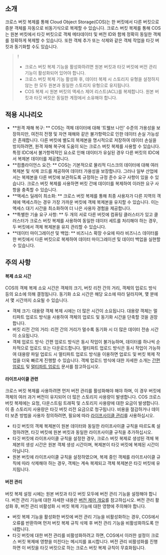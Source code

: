 ## 소개

크로스 버킷 복제를 통해 Cloud Object Storage(COS)는 한 버킷에서 다른 버킷으로 증분 객체를 자동으로 비동기식으로 복제할 수 있습니다. 크로스 버킷 복제를 통해 COS는 원본 버킷에서 타깃 버킷으로 객체 메타데이터 및 버전 ID와 함께 정확히 동일한 객체를 정확하게 복제할 수 있습니다. 또한 객체 추가 또는 삭제와 같은 객체 작업을 타깃 버킷과 동기화할 수도 있습니다.

>!
>- 크로스 버킷 복제 기능을 활성화하려면 원본 버킷과 타깃 버킷에 버전 관리 기능이 활성화되어 있어야 합니다.
>- 크로스 버킷 복제 기능 활성화 후, 데이터 복제 시 스토리지 유형을 설정하지 않는 한 모두 원본과 동일한 스토리지 유형으로 유지됩니다.
>- COS 복제 시 원본 버킷의 액세스 제어 리스트(ACL)를 복제합니다. 원본 버킷과 타깃 버킷은 동일한 계정에서 소유해야 합니다.
>



## 적용 시나리오

- **원격 재해 복구: ** COS는 객체 데이터에 대해 ‘트웰브 나인’ 수준의 가용성을 보장하지만, 여전히 전쟁 및 자연 재해와 같은 불가항력으로 인한 데이터 손실 가능성은 존재합니다. 다른 버킷에 별도의 복제본을 명시적으로 저장하여 데이터 손실을 방지하려면, 원격 재해 복구에 도움이 되는 크로스 버킷 복제를 사용할 수 있습니다. 특정 IDC에서 불가항력적인 요소로 인해 데이터가 유실된 경우 다른 버킷의 IDC에서 복제본 데이터를 제공합니다.
- **컴플라이언스 요건: ** COS는 기본적으로 물리적 디스크의 데이터에 대해 여러 복제본 및 삭제 코드를 제공하여 데이터 가용성을 보장합니다. 그러나 일부 산업에서는 복제본을 다른 버킷에 보관하도록 규정하는 규정 준수 요구 사항이 있을 수 있습니다. 크로스 버킷 복제를 사용하면 버킷 간에 데이터를 복제하여 이러한 요구 사항을 충족할 수 있습니다. 
- **액세스 딜레이 최소화: ** 크로스 버킷 복제를 통해 최종 사용자가 다른 지역의 객체에 액세스하는 경우 가장 가까운 버킷에 객체 복제본을 유지할 수 있습니다. 이는 액세스 대기 시간을 최소화하여 더 나은 사용자 경험을 제공합니다. 
- **특별한 기술 요구 사항: ** 두 개의 서로 다른 버킷에 컴퓨팅 클러스터가 있고 클러스터가 크로스 버킷 복제를 사용하여 동일한 데이터 세트를 처리해야 하는 경우, 두 버킷에서 객체 복제본을 유지 관리할 수 있습니다.
- **데이터 마이그레이션 및 백업: ** 비즈니스 확장 수요에 따라 비즈니스 데이터를 한 버킷에서 다른 버킷으로 복제하여 데이터 마이그레이션 및 데이터 백업을 실현할 수 있습니다.

## 주의 사항

#### 복제 소요 시간

COS의 객체 복제 소요 시간은 객체의 크기, 버킷 리전 간의 거리, 객체의 업로드 방식 등의 요소에 의해 결정됩니다. 동기화 소요 시간은 해당 요소에 따라 달라지며, 몇 분에서 몇 시간까지 소요될 수 있습니다.

- 객체 크기: 대용량 객체 복제 시에는 더 많은 시간이 소요됩니다. 대용량 객체는 멀티파트 업로드 방식을 사용하여 객체의 업로드 및 동기화 시간을 단축할 것을 권장합니다.
- 버킷 리전 간의 거리: 리전 간의 거리가 멀수록 동기화 시 더 많은 데이터 전송 시간이 소요됩니다.
- 객체 업로드 방식: 간편 업로드 방식은 동시 작업이 불가능하며, 데이터를 하나씩 순차적으로 업로드 또는 다운로드합니다. 멀티파트 업로드 방식은 동시 작업이 가능하여 대용량 파일 업로드 시 멀티파트 업로드 방식을 이용하면 업로드 및 버킷 복제 작업을 더욱 빠르게 진행할 수 있습니다. 객체 업로드 방식에 대한 자세한 소개는 [간편 업로드](https://intl.cloud.tencent.com/document/product/436/14113) 및 [멀티파트 업로드](https://intl.cloud.tencent.com/document/product/436/14112) 문서를 참고하십시오.

#### 라이프사이클 관련

크로스 버킷 복제를 사용하려면 먼저 버전 관리를 활성화해야 해야 하며, 이 경우 버킷에 객체의 여러 과거 버전이 유지되어 더 많은 스토리지 사용량이 발생합니다. COS 크로스 버킷 복제에는 요청, 다운스트림 트래픽 및 스토리지 사용량에 대한 요금이 발생합니다. 이 중 스토리지 사용량은 타깃 버킷 리전 요금으로 청구됩니다. 비용을 절감하거나 데이터 보존 방법을 사용자 정의하려면, 필요에 따라 [라이프사이클 관리](https://intl.cloud.tencent.com/document/product/436/17028)를 사용하십시오.

- 타깃 버킷의 객체 복제본이 원본 데이터와 동일한 라이프사이클 규칙을 따르도록 설정하려면, 타깃 버킷에 원본 버킷과 동일한 라이프사이클 규칙을 추가하십시오.
- 타깃 버킷에 라이프사이클 규칙을 설정한 경우, 크로스 버킷 복제로 생성된 객체 복제본의 생성 시간은 원본 객체 생성 시간이며, 복제본이 타깃 버킷에 복제된 시간이 아닙니다. 
- 원본 버킷에 라이프사이클 규칙을 설정하였으며, 복제 중인 객체를 라이프사이클 규칙에 따라 삭제해야 하는 경우, 객체는 계속 복제되고 객체 복제본은 타깃 버킷에 유지됩니다.

#### 버전 관리

버킷 복제 설정 시에는 원본 버킷과 타깃 버킷 모두에 버전 관리 기능을 설정해야 합니다. 버전 관리 기능에 대한 자세한 내용은 [버전 제어 개요](https://intl.cloud.tencent.com/document/product/436/19883)를 참고하십시오. 버전 관리 활성화 후, 버전 관리 비활성화 시 버킷 복제 기능에 대한 영향에 주의해야 합니다.

- 버킷 복제 기능을 활성화한 버킷에 버전 관리 기능을 비활성화하는 경우, COS에서 오류를 반환하며 먼저 버킷 복제 규칙 삭제 후 버전 관리 기능을 비활성화하도록 안내합니다.
- 타깃 버킷에 대한 버전 관리를 비활성화하려고 하면, COS에서 이러한 설정이 크로스 버킷 복제에 영향을 미친다는 메시지를 표시합니다. 버전 관리 비활성화를 진행하면 이 버킷을 타깃 버킷으로 하는 크로스 버킷 복제 규칙이 무효화됩니다.
